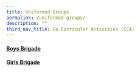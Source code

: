 ```yaml
---
title: Uniformed Groups
permalink: /uniformed-groups/
description: ""
third_nav_title: Co Curricular Activities (CCA)
---
```

#### [Boys Brigade](https://staging.d3haevm43m8pfu.amplifyapp.com/uniformed-groups/Boys'-brigade)
#### [Girls Brigade](https://staging.d3haevm43m8pfu.amplifyapp.com/uniformed-groups/Girls'-brigade)